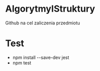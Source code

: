# AlgorytmyIStruktury
Github na cel zaliczenia przedmiotu

# Test
- npm install --save-dev jest
- npm test


